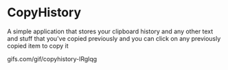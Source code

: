 # CopyHistory

A simple application that stores your clipboard history and any other text and stuff that you've copied previously and you can click on any previously copied item to
copy it



gifs.com/gif/copyhistory-lRglqg

